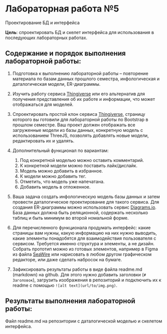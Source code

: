 # Лабораторная работа №5

Проектирование БД и интерфейса

**Цель**: спроектировать БД и скелет интерфейса для использования в последующих лабораторных работах.

## Содержание и порядок выполнения лабораторной работы:

1. Подготовка к выполнению лабораторной работы – повторение материала по базам данных прошлого семестра, инфологическая и даталогическая модели, ER-диаграммы.

1. Изучить работу сервиса [Thingiverse](https://www.thingiverse.com/) или его альтернатив для получения представления об их работе и информации, что может отображаться для моделей.

1. Спроектировать простой клон сервиса [Thingiverse](https://www.thingiverse.com/), страницу которого вы готовили для лабораторной работы по Bootstrap в прошлом семестре. Ваш проект должен отображать все загруженные модели из базы данных, конкретную модель с использованием ThreeJS, позволять добавлять новые модели, редактировать их и удалять.

1. Дополнительный функционал по вариантам:
    1. Под конкретной моделью можно оставить комментарий.
    1. К конкретной модели можно поставить лайк/дислайк.
    1. Модель можно добавить в избранное.
    1. К модели можно добавить тег.
    1. Отметить, что модель уже напечатана.
    1. Добавить модель в отложенное.

1. Ваша задача создать инфологическую модель базы данных и затем провести даталогическое проектирование для такого сервиса. Для создания ER-диаграммы можно использовать сервис [Diagrams.io](https://app.diagrams.net/). База данных должна быть реляционной, содержать несколько таблиц и быть минимум во второй номальной форме.

1. Для перечисленного функционала продумать интерфейс: какие страницы вам нужны, какую информацию на них нужно выводить, какие элементы понадобятся для взаимодействия пользователя с сервисом. Требуется именно структура и элементы, а не дизайн. Собрать прототип можно из готовых элементов, например в Figma из файла [SeaWire](https://www.figma.com/community/file/930727673788895237) или нарисовать в любом другом графическом редакторе, или даже сделать набросок на бумаге.

1. Зафиксировать результаты работы в виде файла readme.md (markdown) на github. Для этого нужно добавить заголовки (```# Заголовок```), загрузить изображения в репозиторий и подключить их к readme с помощью ```![alt text](url/to/img.png)```.

## Результаты выполнения лабораторной работы:

Файл readme.md на репозитории с даталогической моделью и скелетом интерфейса.